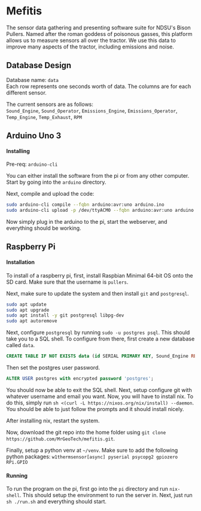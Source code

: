 # Mefitis

The sensor data gathering and presenting software suite for NDSU's Bison Pullers. Named after the 
roman goddess of poisonous gasses, this platform allows us to measure sensors all over the tractor.
We use this data to improve many aspects of the tractor, including emissions and noise.

## Database Design

Database name: `data`  
Each row represents one seconds worth of data. The columns are for each different sensor.

The current sensors are as follows:  
`Sound_Engine`, `Sound_Operator`, `Emissions_Engine`, `Emissions_Operator`, `Temp_Engine`, `Temp_Exhaust`, `RPM`

## Arduino Uno 3

#### Installing

Pre-req: `arduino-cli`

You can either install the software from the pi or from any other computer. Start by going into the
`arduino` directory.

Next, compile and upload the code:

```bash
sudo arduino-cli compile --fqbn arduino:avr:uno arduino.ino
sudo arduino-cli upload -p /dev/ttyACM0 --fqbn arduino:avr:uno arduino.ino
```

Now simply plug in the arduino to the pi, start the webserver, and everything should be working.

## Raspberry Pi

#### Installation

To install of a raspberry pi, first, install Raspbian Minimal 64-bit OS onto the SD card. Make sure that the username
is `pullers`.

Next, make sure to update the system and then install `git` and `postgresql`.

```bash
sudo apt update
sudo apt upgrade
sudo apt install -y git postgresql libpg-dev
sudo apt autoremove
```

Next, configure `postgresql` by running `sudo -u postgres psql`. This should take you to a SQL shell.
To configure from there, first create a new database called `data`.

```sql
CREATE TABLE IF NOT EXISTS data (id SERIAL PRIMARY KEY, Sound_Engine REAL, Sound_Operator REAL, Emissions_Engine REAL, Emissions_Operator REAL, Temp_Engine REAL, Temp_Exhaust REAL, RPM INTEGER);
```

Then set the postgres user password.

```sql
ALTER USER postgres with encrypted password 'postgres';
```

You should now be able to exit the SQL shell. Next, setup configure git with whatever username and 
email you want. Now, you will have to install nix. To do this, simply run `sh <(curl -L https://nixos.org/nix/install) --daemon`.
You should be able to just follow the prompts and it should install nicely.

After installing nix, restart the system.

Now, download the git repo into the home folder using `git clone https://github.com/MrGeoTech/mefitis.git`.

Finally, setup a python venv at `~/venv`. Make sure to add the following python packages:
`w1thermsensor[async] pyserial psycopg2 gpiozero RPi.GPIO`

#### Running

To run the program on the pi, first go into the `pi` directory and run `nix-shell`. This should
setup the environment to run the server in. Next, just run `sh ./run.sh` and everything should start.
